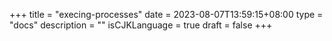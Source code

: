 +++
title = "execing-processes"
date = 2023-08-07T13:59:15+08:00
type = "docs"
description = ""
isCJKLanguage = true
draft = false
+++